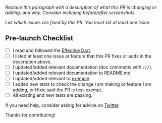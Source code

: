 *Replace this paragraph with a description of what this PR is changing or adding, and why. Consider including before/after screenshots.*

*List which issues are fixed by this PR. You must list at least one issue.*

## Pre-launch Checklist

- [ ] I read and followed the [Effective Dart](https://dart.dev/guides/language/effective-dart/style).
- [ ] I listed at least one issue or feature that this PR fixes or adds in the description above.
- [ ] I updated/added relevant documentation (doc comments with `///`).
- [ ] I updated/added relevant documentation to README.md.
- [ ] I updated/added relevant to [exemple](https://github.com/minikin/popover/blob/main/example/lib/main.dart).
- [ ] I added new tests to check the change I am making or feature I am adding, or Hixie said the PR is test-exempt.
- [ ] All existing and new tests are passing.

If you need help, consider asking for advice on [Twitter](https://twitter.com/minikin).

Thanks for contributing!
